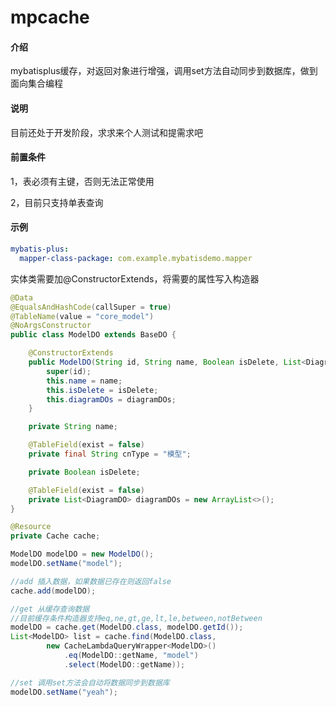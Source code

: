 # mpcache

#### 介绍
mybatisplus缓存，对返回对象进行增强，调用set方法自动同步到数据库，做到面向集合编程

#### 说明
目前还处于开发阶段，求求来个人测试和提需求吧

#### 前置条件
1，表必须有主键，否则无法正常使用

2，目前只支持单表查询

#### 示例
```yaml
mybatis-plus:
  mapper-class-package: com.example.mybatisdemo.mapper
```

实体类需要加@ConstructorExtends，将需要的属性写入构造器
```java
@Data
@EqualsAndHashCode(callSuper = true)
@TableName(value = "core_model")
@NoArgsConstructor
public class ModelDO extends BaseDO {

    @ConstructorExtends
    public ModelDO(String id, String name, Boolean isDelete, List<DiagramDO> diagramDOs) {
        super(id);
        this.name = name;
        this.isDelete = isDelete;
        this.diagramDOs = diagramDOs;
    }

    private String name;

    @TableField(exist = false)
    private final String cnType = "模型";

    private Boolean isDelete;

    @TableField(exist = false)
    private List<DiagramDO> diagramDOs = new ArrayList<>();
}
```

```java
@Resource
private Cache cache;

ModelDO modelDO = new ModelDO();
modelDO.setName("model");

//add 插入数据，如果数据已存在则返回false
cache.add(modelDO);

//get 从缓存查询数据
//目前缓存条件构造器支持eq,ne,gt,ge,lt,le,between,notBetween
modelDO = cache.get(ModelDO.class, modelDO.getId());
List<ModelDO> list = cache.find(ModelDO.class,
        new CacheLambdaQueryWrapper<ModelDO>()
            .eq(ModelDO::getName, "model")
            .select(ModelDO::getName));

//set 调用set方法会自动将数据同步到数据库
modelDO.setName("yeah");
```
